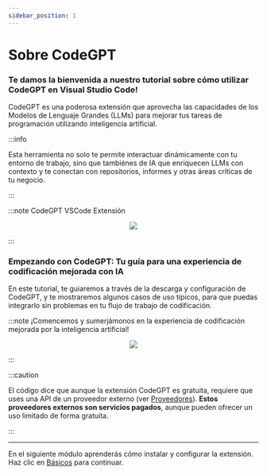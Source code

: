 ```yaml
---
sidebar_position: 1
---
```


# Sobre CodeGPT

### Te damos la bienvenida a nuestro tutorial sobre cómo utilizar CodeGPT en Visual Studio Code! 
 
CodeGPT es una poderosa extensión que aprovecha las capacidades de los Modelos de Lenguaje Grandes (LLMs) para mejorar tus tareas de programación utilizando inteligencia artificial.
 
:::info

Esta herramienta no solo te permite interactuar dinámicamente con tu entorno de trabajo, sino que tambiénes de IA que enriquecen LLMs con contexto y te conectan con repositorios, informes y otras áreas críticas de tu negocio.
 
:::

:::note CodeGPT VSCode Extensión
<p align="center">
    <img src="https://github.com/davila7/code-gpt-docs/assets/6216945/4c478f3e-b222-42d0-a079-5a1d8167159c" />
</p>
:::

### Empezando con CodeGPT: Tu guía para una experiencia de codificación mejorada con IA
 
En este tutorial, te guiaremos a través de la descarga y configuración de CodeGPT, y te mostraremos algunos casos de uso típicos, para que puedas integrarlo sin problemas en tu flujo de trabajo de codificación. 
 

:::note ¡Comencemos y sumerjámonos en la experiencia de codificación mejorada por la inteligencia artificial!
<p align="center">
    <img src="https://github.com/davila7/code-gpt-docs/assets/6216945/a7f7acc0-4e85-4e88-9370-a2d2f1163a1d" />
</p>
:::

:::caution

El código dice que aunque la extensión CodeGPT es gratuita, requiere que uses una API de un proveedor externo (ver [Proveedores](/docs/category/ai-providers)). **Estos proveedores externos son servicios pagados**, aunque pueden ofrecer un uso limitado de forma gratuita.

:::

--- 

En el siguiente módulo aprenderás cómo instalar y configurar la extensión. Haz clic en [Básicos](/docs/category/basics) para continuar.